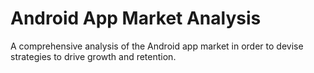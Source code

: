 # Android App Market Analysis
 A comprehensive analysis of the Android app market in order to devise strategies to drive growth and retention.
